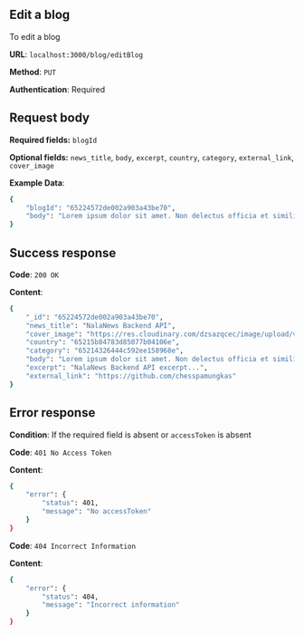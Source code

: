 ## Edit a blog

To edit a blog

**URL**: `localhost:3000/blog/editBlog`

**Method**: `PUT`

**Authentication**: Required

## Request body

**Required fields:** `blogId`

**Optional fields:** `news_title`, `body`, `excerpt`, `country`, `category`, `external_link`, `cover_image`

**Example Data**:

```bash
{
    "blogId": "65224572de002a903a43be70",
    "body": "Lorem ipsum dolor sit amet. Non delectus officia et similique officia quo illum dolores ut dolorum nostrum sit aliquam quidem At enim tempora qui error asperiores. Et consequatur quisquam At porro distinctio eum adipisci culpa et autem autem qui distinctio illum sit tempore eius. Cum animi voluptatum ad possimus dicta quo fuga suscipit ab reprehenderit corporis ut assumenda iste"
}
```

## Success response

**Code**: `200 OK`

**Content**:

```bash
{
    "_id": "65224572de002a903a43be70",
    "news_title": "NalaNews Backend API",
    "cover_image": "https://res.cloudinary.com/dzsazqcec/image/upload/v1696613600/blogs/online-message-blog-chat-communication-envelop-graphic-icon-concept_bfcohk.jpg",
    "country": "65215b84783d85077b04106e",
    "category": "65214326444c592ee158968e",
    "body": "Lorem ipsum dolor sit amet. Non delectus officia et similique officia quo illum dolores ut dolorum nostrum sit aliquam quidem At enim tempora qui error asperiores. Et consequatur quisquam At porro distinctio eum adipisci culpa et autem autem qui distinctio illum sit tempore eius. Cum animi voluptatum ad possimus dicta quo fuga suscipit ab reprehenderit corporis ut assumenda iste",
    "excerpt": "NalaNews Backend API excerpt...",
    "external_link": "https://github.com/chesspamungkas"
}
```

## Error response

**Condition**: If the required field is absent or `accessToken` is absent

**Code**: `401 No Access Token`

**Content**:

```bash
{
    "error": {
        "status": 401,
        "message": "No accessToken"
    }
}
```

**Code**: `404 Incorrect Information`

**Content**:

```bash
{
    "error": {
        "status": 404,
        "message": "Incorrect information"
    }
}
```
